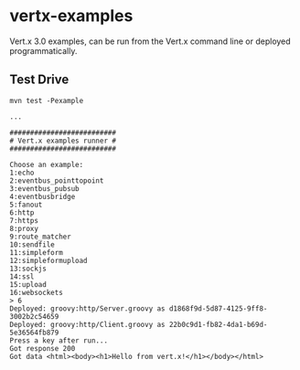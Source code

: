 vertx-examples
========

Vert.x 3.0 examples, can be run from the Vert.x command line or deployed programmatically.

## Test Drive

~~~~
mvn test -Pexample

...

##########################
# Vert.x examples runner #
##########################

Choose an example:
1:echo
2:eventbus_pointtopoint
3:eventbus_pubsub
4:eventbusbridge
5:fanout
6:http
7:https
8:proxy
9:route_matcher
10:sendfile
11:simpleform
12:simpleformupload
13:sockjs
14:ssl
15:upload
16:websockets
> 6
Deployed: groovy:http/Server.groovy as d1868f9d-5d87-4125-9ff8-3002b2c54659
Deployed: groovy:http/Client.groovy as 22b0c9d1-fb82-4da1-b69d-5e36564fb879
Press a key after run...
Got response 200
Got data <html><body><h1>Hello from vert.x!</h1></body></html>
~~~~